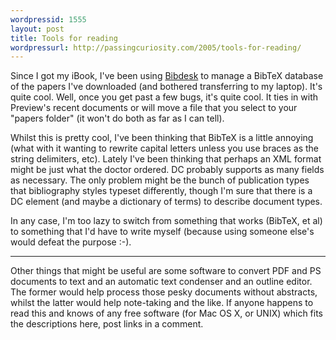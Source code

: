 ```yaml
---
wordpressid: 1555
layout: post
title: Tools for reading
wordpressurl: http://passingcuriosity.com/2005/tools-for-reading/
---
```


Since I got my iBook, I've been using
[Bibdesk](http://bibdesk.sourceforge.net/) to manage a BibTeX database of the
papers I've downloaded (and bothered transferring to my laptop). It's quite
cool. Well, once you get past a few bugs, it's quite cool. It ties in with
Preview's recent documents or will move a file that you select to your "papers
folder" (it won't do both as far as I can tell).

Whilst this is pretty cool, I've been thinking that BibTeX is a little
annoying (what with it wanting to rewrite capital letters unless you use
braces as the string delimiters, etc). Lately I've been thinking that perhaps
an XML format might be just what the doctor ordered. DC probably supports as
many fields as necessary. The only problem might be the bunch of publication
types that bibliography styles typeset differently, though I'm sure that there
is a DC element (and maybe a dictionary of terms) to describe document types.

In any case, I'm too lazy to switch from something that works (BibTeX, et al)
to something that I'd have to write myself (because using someone else's would
defeat the purpose :-).

----

Other things that might be useful are some software to convert PDF and PS
documents to text and an automatic text condenser and an outline editor. The
former would help process those pesky documents without abstracts, whilst the
latter would help note-taking and the like. If anyone happens to read this and
knows of any free software (for Mac OS X, or UNIX) which fits the descriptions
here, post links in a comment.
